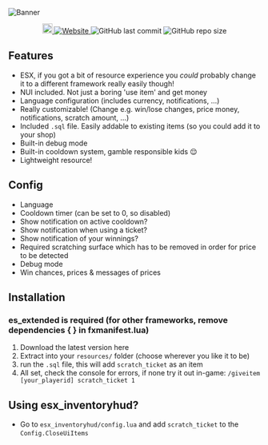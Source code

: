 ![Banner](https://i.iodine.gg/cjge3.png)
<p align="center">
  <a href="https://discord.gg/8UXzMwBEdX">
    <img alt="Dicord" height="20" src="https://img.shields.io/discord/855953501774807060?label=Discord&logo=Discord&logoColor=white">
  </a>
  <a href="https://forum.cfx.re/t/free-scratch-card-esx/3461621">
    <img alt="Website" src="https://img.shields.io/website?down_color=red&down_message=Offline&label=FiveM%20Forum&up_message=Check%20it&url=https%3A%2F%2Fforum.cfx.re%2Ft%2Ffree-scratch-card-esx%2F3461621">
  </a>
  <img alt="GitHub last commit" src="https://img.shields.io/github/last-commit/xDreamLand/dr-scratching">
  <img alt="GitHub repo size" src="https://img.shields.io/github/repo-size/xDreamLand/dr-scratching">
</p>

## Features
* ESX, if you got a bit of resource experience you *could* probably change it to a different framework really easily though!
* NUI included. Not just a boring 'use item' and get money
* Language configuration (includes currency, notifications, ...)
* Really customizable! (Change e.g. win/lose changes, price money, notifications, scratch amount, ...)
* Included `.sql` file. Easily addable to existing items (so you could add it to your shop)
* Built-in debug mode
* Built-in cooldown system, gamble responsible kids :relieved:
* Lightweight resource!

## Config
* Language
* Cooldown timer (can be set to 0, so disabled)
* Show notification on active cooldown?
* Show notification when using a ticket?
* Show notification of your winnings?
* Required scratching surface which has to be removed in order for price to be detected
* Debug mode
* Win chances, prices & messages of prices

## Installation

### es_extended is required (for other frameworks, remove dependencies {  }   in fxmanifest.lua)
1. Download the latest version here
2. Extract into your `resources/` folder (choose wherever you like it to be)
3. run the `.sql` file, this will add `scratch_ticket` as an item
4. All set, check the console for errors, if none try it out in-game: `/giveitem [your_playerid] scratch_ticket 1` 

## Using esx_inventoryhud?
* Go to `esx_inventoryhud/config.lua` and add `scratch_ticket` to the `Config.CloseUiItems`